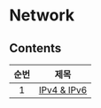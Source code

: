 # Network

## Contents

| 순번 | 제목                                                                                   |
| :--: | -------------------------------------------------------------------------------------- |
|  1   | [IPv4 & IPv6](https://github.com/0xe82de/Study/blob/main/Network/IPv4%20%26%20IPv6.md) |
